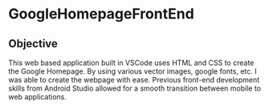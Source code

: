# GoogleHomepageFrontEnd

## Objective
This web based application built in VSCode uses HTML and CSS to create the Google Homepage.
By using various vector images, google fonts, etc. I was able to create the webpage with ease. 
Previous front-end development skills from Android Studio allowed for a smooth transition between mobile to web applications.

